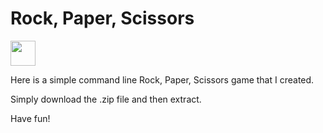# Rock, Paper, Scissors

<img src="https://imgur.com/maWGoE5" width="40" height="40" />

Here is a simple command line Rock, Paper, Scissors game that I created. 

Simply download the .zip file and then extract. 

Have fun!
